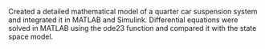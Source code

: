 Created a detailed mathematical model of a quarter car suspension system and integrated it in MATLAB and Simulink. Differential equations were solved in MATLAB using the ode23 function and compared it with the state space model. 
